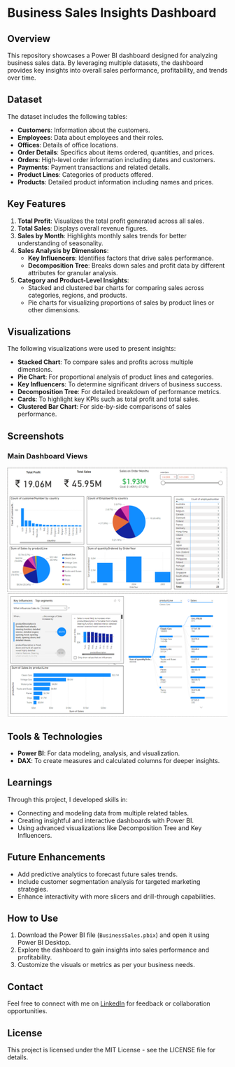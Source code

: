 # Business Sales Insights Dashboard

## Overview
This repository showcases a Power BI dashboard designed for analyzing business sales data. By leveraging multiple datasets, the dashboard provides key insights into overall sales performance, profitability, and trends over time.

## Dataset
The dataset includes the following tables:
- **Customers**: Information about the customers.
- **Employees**: Data about employees and their roles.
- **Offices**: Details of office locations.
- **Order Details**: Specifics about items ordered, quantities, and prices.
- **Orders**: High-level order information including dates and customers.
- **Payments**: Payment transactions and related details.
- **Product Lines**: Categories of products offered.
- **Products**: Detailed product information including names and prices.

## Key Features
1. **Total Profit**: Visualizes the total profit generated across all sales.
2. **Total Sales**: Displays overall revenue figures.
3. **Sales by Month**: Highlights monthly sales trends for better understanding of seasonality.
4. **Sales Analysis by Dimensions**:
   - **Key Influencers**: Identifies factors that drive sales performance.
   - **Decomposition Tree**: Breaks down sales and profit data by different attributes for granular analysis.
5. **Category and Product-Level Insights**:
   - Stacked and clustered bar charts for comparing sales across categories, regions, and products.
   - Pie charts for visualizing proportions of sales by product lines or other dimensions.

## Visualizations
The following visualizations were used to present insights:
- **Stacked Chart**: To compare sales and profits across multiple dimensions.
- **Pie Chart**: For proportional analysis of product lines and categories.
- **Key Influencers**: To determine significant drivers of business success.
- **Decomposition Tree**: For detailed breakdown of performance metrics.
- **Cards**: To highlight key KPIs such as total profit and total sales.
- **Clustered Bar Chart**: For side-by-side comparisons of sales performance.

## Screenshots
### Main Dashboard Views
![Business Sales Insights Dashboard - Main View](main01.png)
![Business Sales Insights Dashboard - Sales Trends](main02.png)

## Tools & Technologies
- **Power BI**: For data modeling, analysis, and visualization.
- **DAX**: To create measures and calculated columns for deeper insights.

## Learnings
Through this project, I developed skills in:
- Connecting and modeling data from multiple related tables.
- Creating insightful and interactive dashboards with Power BI.
- Using advanced visualizations like Decomposition Tree and Key Influencers.

## Future Enhancements
- Add predictive analytics to forecast future sales trends.
- Include customer segmentation analysis for targeted marketing strategies.
- Enhance interactivity with more slicers and drill-through capabilities.

## How to Use
1. Download the Power BI file (`BusinessSales.pbix`) and open it using Power BI Desktop.
2. Explore the dashboard to gain insights into sales performance and profitability.
3. Customize the visuals or metrics as per your business needs.

## Contact
Feel free to connect with me on [LinkedIn](https://www.linkedin.com/in/kunalkawate/) for feedback or collaboration opportunities.

## License
This project is licensed under the MIT License - see the LICENSE file for details.

